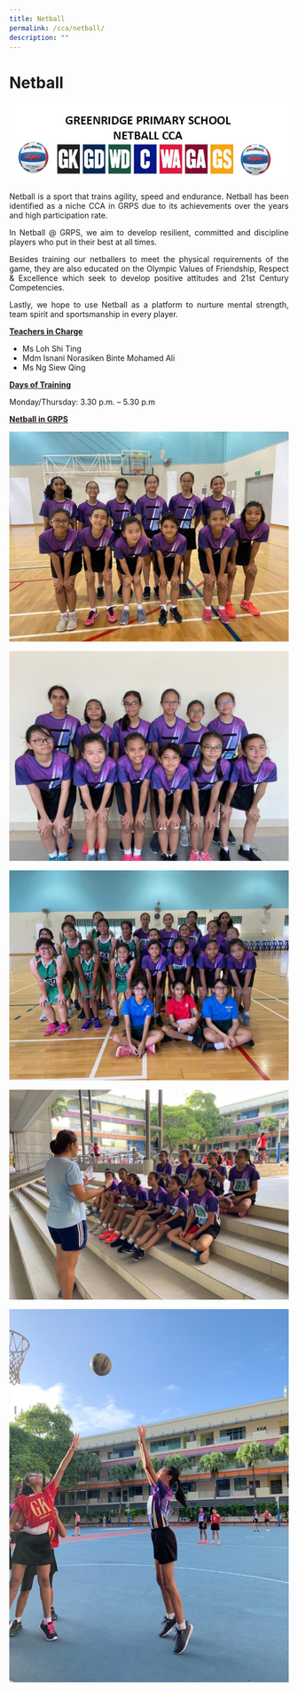 ```yaml
---
title: Netball
permalink: /cca/netball/
description: ""
---
```

# Netball
![](/images/Departments/PE,%20CCA%20and%20Aesthetics/Cca/Netball/netball.png)

<p style="text-align: justify;">Netball is a sport that trains agility, speed and endurance. Netball has been identified as a niche CCA in GRPS due to its achievements over the years and high participation rate.  </p>
  
<p style="text-align: justify;">In Netball @ GRPS, we aim to develop resilient, committed and discipline players who put in their best at all times.  </p>
  
<p style="text-align: justify;">Besides training our netballers to meet the physical requirements of the game, they are also educated on the Olympic Values of Friendship, Respect & Excellence which seek to develop positive attitudes and 21st Century Competencies.  </p>
  
<p style="text-align: justify;">Lastly, we hope to use Netball as a platform to nurture mental strength, team spirit and sportsmanship in every player.  </p>

<b><u>Teachers in Charge</u></b>

*   Ms Loh Shi Ting
*   Mdm Isnani Norasiken Binte Mohamed Ali 
*   Ms Ng Siew Qing  

<b><u>Days of Training</u></b>

Monday/Thursday: 3.30 p.m. – 5.30 p.m

<b><u>Netball in GRPS</u></b>

![](/images/Departments/PE,%20CCA%20and%20Aesthetics/Cca/Netball/netball%201.jpg)

![](/images/Departments/PE,%20CCA%20and%20Aesthetics/Cca/Netball/netball%202.jpg)

![](/images/Departments/PE,%20CCA%20and%20Aesthetics/Cca/Netball/2021_netball%201.jpeg)

![](/images/Departments/PE,%20CCA%20and%20Aesthetics/Cca/Netball/2021_netball%202.jpeg)

![](/images/Departments/PE,%20CCA%20and%20Aesthetics/Cca/Netball/2021_netball%203.jpeg)